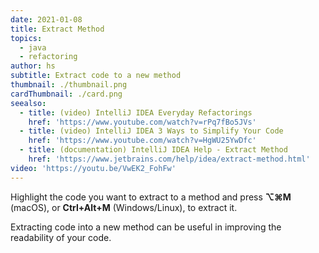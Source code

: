 ```yaml
---
date: 2021-01-08
title: Extract Method
topics:
  - java
  - refactoring
author: hs
subtitle: Extract code to a new method
thumbnail: ./thumbnail.png
cardThumbnail: ./card.png
seealso:
  - title: (video) IntelliJ IDEA Everyday Refactorings
    href: 'https://www.youtube.com/watch?v=rPq7fBo5JVs'
  - title: (video) IntelliJ IDEA 3 Ways to Simplify Your Code
    href: 'https://www.youtube.com/watch?v=HgWU25YwDfc'
  - title: (documentation) IntelliJ IDEA Help - Extract Method
    href: 'https://www.jetbrains.com/help/idea/extract-method.html'
video: 'https://youtu.be/VwEK2_FohFw'
---
```

Highlight the code you want to extract to a method and press **⌥⌘M** (macOS), or **Ctrl+Alt+M** (Windows/Linux), to extract it.

Extracting code into a new method can be useful in improving the readability of your code.
